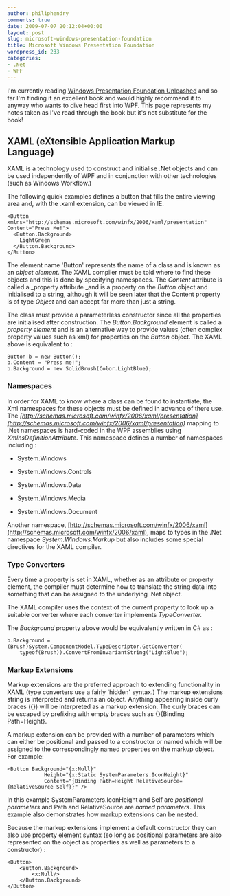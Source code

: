 ```yaml
---
author: philiphendry
comments: true
date: 2009-07-07 20:12:04+00:00
layout: post
slug: microsoft-windows-presentation-foundation
title: Microsoft Windows Presentation Foundation
wordpress_id: 233
categories:
- .Net
- WPF
---
```


I'm currently reading [Windows Presentation Foundation Unleashed](http://www.amazon.co.uk/Windows-Presentation-Foundation-Unleashed-WPF/dp/0672328917/ref=sr_1_1?ie=UTF8&s=books&qid=1209978265&sr=8-1) and so far I'm finding it an excellent book and would highly recommend it to anyway who wants to dive head first into WPF. This page represents my notes taken as I've read through the book but it's not substitute for the book!

 

## XAML (eXtensible Application Markup Language)

 

XAML is a technology used to construct and initialise .Net objects and can be used independently of WPF and in conjunction with other technologies (such as Windows Workflow.)

 

The following quick examples defines a button that fills the entire viewing area and, with the .xaml extension, can be viewed in IE.

 
```    
<Button xmlns="http://schemas.microsoft.com/winfx/2006/xaml/presentation" Content="Press Me!">
  <Button.Background>
    LightGreen
  </Button.Background>
</Button>
```

The element name 'Button' represents the name of a class and is known as an _object element_. The XAML compiler must be told where to find these objects and this is done by specifying namespaces. The _Content_ attribute is called a _property attribute _and is a property on the _Button_ object and initialised to a string, although it will be seen later that the Content property is of type _Object_ and can accept far more than just a string. 

The class must provide a parameterless constructor since all the properties are initialised after construction. The _Button.Background_ element is called a _property element_ and is an alternative way to provide values (often complex property values such as xml) for properties on the _Button_ object. The XAML above is equivalent to :
    
```
Button b = new Button();
b.Content = "Press me!";
b.Background = new SolidBrush(Color.LightBlue);
```

### Namespaces

In order for XAML to know where a class can be found to instantiate, the Xml namespaces for these objects must be defined in advance of there use. The _[http://schemas.microsoft.com/winfx/2006/xaml/presentation](http://schemas.microsoft.com/winfx/2006/xaml/presentation)_ mapping to .Net namespaces is hard-coded in the WPF assemblies using _XmlnsDefinitionAttribute_. This namespace defines a number of namespaces including :

 
  * System.Windows 
 
  * System.Windows.Controls 
 
  * System.Windows.Data 
 
  * System.Windows.Media 
 
  * System.Windows.Document 





Another namespace, [http://schemas.microsoft.com/winfx/2006/xaml](http://schemas.microsoft.com/winfx/2006/xaml), maps to types in the .Net namespace _System.Windows.Markup_ but also includes some special directives for the XAML compiler.





### Type Converters





Every time a property is set in XAML, whether as an attribute or property element, the compiler must determine how to translate the string data into something that can be assigned to the underlying .Net object.





The XAML compiler uses the context of the current property to look up a suitable converter where each converter implements _TypeConverter._





The _Background_ property above would be equivalently written in C# as :




    
```
b.Background = (Brush)System.ComponentModel.TypeDescriptor.GetConverter(
    typeof(Brush)).ConvertFromInvariantString("LightBlue");
```




### Markup Extensions





Markup extensions are the preferred approach to extending functionality in XAML (type converters use a fairly 'hidden' syntax.) The markup extensions string is interpreted and returns an object. Anything appearing inside curly braces ({}) will be interpreted as a markup extension. The curly braces can be escaped by prefixing with empty braces such as {}{Binding Path=Height}.





A markup extension can be provided with a number of parameters which can either be positional and passed to a constructor or named which will be assigned to the correspondingly named properties on the markup object. For example:




    
```
<Button Background="{x:Null}"
            Height="{x:Static SystemParameters.IconHeight}"
            Content="{Binding Path=Height RelativeSource={RelativeSource Self}}" />
```




In this example SystemParameters.IconHeight and Self are _positional parameters_ and Path and RelativeSource are _named parameters_. This example also demonstrates how markup extensions can be nested.





Because the markup extensions implement a default constructor they can also use property element syntax (so long as positional parameters are also represented on the object as properties as well as parameters to a constructor) :



```
<Button>
    <Button.Background>
        <x:Null/>
    </Button.Background>
</Button>
```
    



